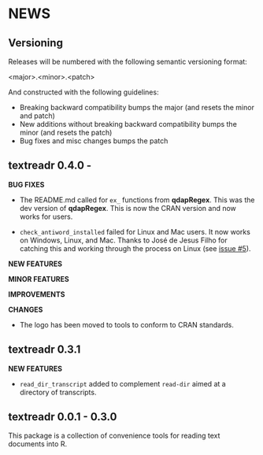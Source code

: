 NEWS
====

Versioning
----------

Releases will be numbered with the following semantic versioning format:

&lt;major&gt;.&lt;minor&gt;.&lt;patch&gt;

And constructed with the following guidelines:

* Breaking backward compatibility bumps the major (and resets the minor
  and patch)
* New additions without breaking backward compatibility bumps the minor
  (and resets the patch)
* Bug fixes and misc changes bumps the patch



textreadr 0.4.0 -
----------------------------------------------------------------

**BUG FIXES**

* The README.md called for `ex_` functions from **qdapRegex**.  This was the dev
  version of **qdapRegex**.  This is now the CRAN version and now works for users.

* `check_antiword_installed` failed for Linux and Mac users.  It now works on
  Windows, Linux, and Mac.  Thanks to José de Jesus Filho for catching this and
  working through the process on Linux (see <a href="https://github.com/trinker/textreadr/issues/5">issue #5</a>).

**NEW FEATURES**

**MINOR FEATURES**

**IMPROVEMENTS**

**CHANGES**

* The logo has been moved to tools to conform to CRAN standards.



textreadr 0.3.1
----------------------------------------------------------------

**NEW FEATURES**

* `read_dir_transcript` added to complement `read-dir` aimed at a directory of
  transcripts.



textreadr 0.0.1 - 0.3.0
----------------------------------------------------------------

This package is a  collection of convenience tools for reading text documents
into R.